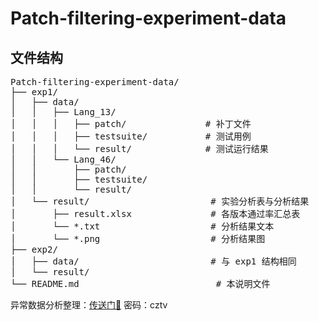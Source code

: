 # Patch-filtering-experiment-data


## 文件结构
<pre>
Patch-filtering-experiment-data/
├── exp1/
│   ├── data/
│   │   ├── Lang_13/
│   │   │   ├── patch/               # 补丁文件
│   │   │   ├── testsuite/           # 测试用例
│   │   │   └── result/              # 测试运行结果
│   │   └── Lang_46/
│   │       ├── patch/
│   │       ├── testsuite/
│   │       └── result/
│   └── result/                       # 实验分析表与分析结果
│       ├── result.xlsx               # 各版本通过率汇总表
│       └── *.txt                     # 分析结果文本
│       └── *.png                     # 分析结果图
├── exp2/
│   ├── data/                         # 与 exp1 结构相同
│   └── result/
└── README.md                          # 本说明文件
</pre>
异常数据分析整理：[传送门🚀](https://www.yuque.com/kelvin-vue0d/zhk14d/hwggvpuaa26d70il?singleDoc#)  密码：cztv





